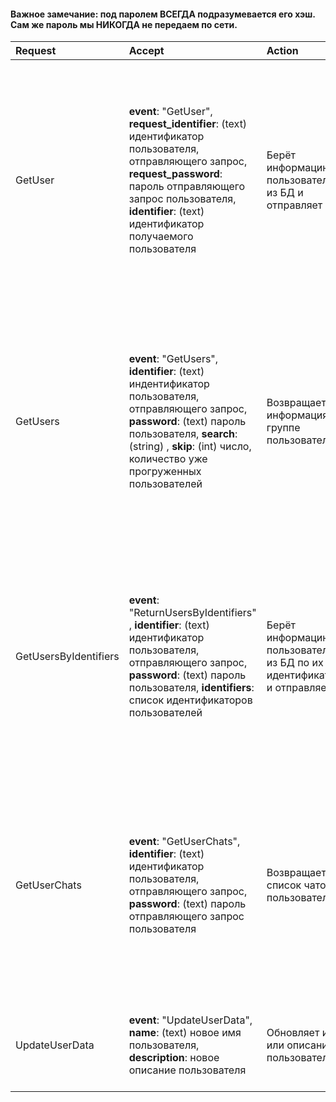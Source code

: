 #### Важное замечание: под паролем ВСЕГДА подразумевается его хэш. Сам же пароль мы НИКОГДА не передаем по сети.
| Request | Accept | Action | Return |
|:-|:-|:-|:-|
| GetUser | __event__: "GetUser", __request_identifier__: (text) идентификатор пользователя, отправляющего запрос, __request_password__: пароль отправляющего запрос пользователя, __identifier__: (text) идентификатор получаемого пользователя | Берёт информацию о пользователе из БД и отправляет её | __event__: "ReturnUser", __username__: (text) ник пользователя, __avatar__: (text) аватар пользователя, __email__: email пользователя, __description__: (text) описание пользователя, __identifier__ : (text) идентификатор получаемого пользователя, __lastOnline__: (int), __whichFriend__: (text) друг относительно пользователя, отправляющего запрос (Например: друг, входящий запрос, исходящий запрос) |
| GetUsers | __event__: "GetUsers",  __identifier__: (text) индентификатор  пользователя, отправляющего запрос, __password__: (text) пароль пользователя, __search__: (string) , __skip__: (int) число, количество уже прогруженных пользователей | Возвращается информация о группе пользователей | __event__: "ReturnUsers", __users__: информация о пользователях: __id__: id пользователя, __username__: (text) ник пользователя, __avatar__: (text) аватар пользователя, __identifier__: (text) индентификатор пользователя, отправляющего запрос, __lastOnline__: (int), __whichFriend__: (text) информация о том, чей друг пользователь, __friendsCount__ (int) количество друзей, __search__ (boolean) поиск, __searchingName__: (string) введенная строка в поиск |
| GetUsersByIdentifiers | __event__: "ReturnUsersByIdentifiers" , __identifier__: (text) идентификатор пользователя, отправляющего запрос, __password__: (text) пароль пользователя, __identifiers__: список идентификаторов пользователей | Берёт информацию о пользователях из БД по их идентификатору и отправляет её | __event__: "ReturnUsersByIdentifiers", __users__: информация о пользователях: __id__: id пользователя, __username__: (text) ник пользователя, __avatar__: (text) аватар пользователя, __description__: (text) описание пользователя, __identifier__ : (text) идентификатор пользователя, отправляющего запрос, __lastOnline__: (int), __whichFriend__: (text) информация о том, чей друг пользователь |
| GetUserChats | __event__: "GetUserChats", __identifier__: (text) идентификатор пользователя, отправляющего запрос, __password__: (text) пароль отправляющего запрос пользователя | Возвращает список чатов пользователя | __event__: "ReturnUserChats", __chats__ информация о чатах: __chat_name__: имя чата __table_name__: имя таблицы __avatar__: аватар чата __notRead__: количество непрочитанных сообщений в чате __lastOnline__: послений раз, когда был онлайн __user_identifier__: идентификатор получаемого пользователя __lastMessage__: последнее сообщение __lastUpdate__: последнее обновление чата |
| UpdateUserData | __event__: "UpdateUserData", __name__: (text) новое имя пользователя, __description__: новое описание пользователя | Обновляет имя или описание пользователя | __event__: "MatDetected" содержит маты или __event__: "WithoutMats" не содержит матов, __name__: новое имя пользователя, __description__: новое описание пользователя |